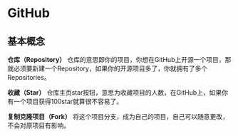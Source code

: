# GitHub
## 基本概念
**仓库（Repository）**
仓库的意思即你的项目，你想在GitHub上开源一个项目，那就必须要新建一个Repository，如果你的开源项目多了，你就拥有了多个Repositories。

**收藏（Star）**
仓库主页star按钮，意思为收藏项目的人数，在GitHub上，如果你有一个项目获得100star就算很不容易了。

**复制克隆项目（Fork）**
将这个项目分支，成为自己的项目，自己可以随意更改，不会对原项目有影响。